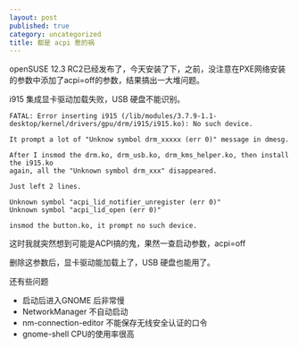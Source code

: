 ```yaml
---
layout: post
published: true
category: uncategorized
title: 都是 acpi 惹的祸
---
```

openSUSE 12.3 RC2已经发布了，今天安装了下，之前，没注意在PXE网络安装的参数中添加了acpi=off的参数，结果搞出一大堆问题。

i915 集成显卡驱动加载失败，USB 硬盘不能识别。

	FATAL: Error inserting i915 (/lib/modules/3.7.9-1.1-desktop/kernel/drivers/gpu/drm/i915/i915.ko): No such device.

	It prompt a lot of "Unknow symbol drm_xxxxx (err 0)" message in dmesg.

	After I insmod the drm.ko, drm_usb.ko, drm_kms_helper.ko, then install the i915.ko
	again, all the "Unknown symbol drm_xxx" disappeared.

	Just left 2 lines.

	Unknown symbol "acpi_lid_notifier_unregister (err 0)"
	Unknown symbol "acpi_lid_open (err 0)"

	insmod the button.ko, it prompt no such device.

这时我就突然想到可能是ACPI搞的鬼，果然一查启动参数，acpi=off

删除这参数后，显卡驱动能加载上了，USB 硬盘也能用了。

还有些问题

* 启动后进入GNOME 后非常慢
* NetworkManager 不自动启动
* nm-connection-editor 不能保存无线安全认证的口令
* gnome-shell CPU的使用率很高
